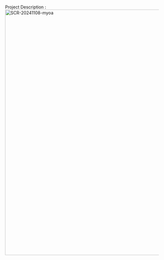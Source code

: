 Project Description : 
<img width="807" alt="SCR-20241108-myoa" src="https://github.com/user-attachments/assets/f8d3cc9a-0f66-44b9-8bb2-169d31c4ae38">
